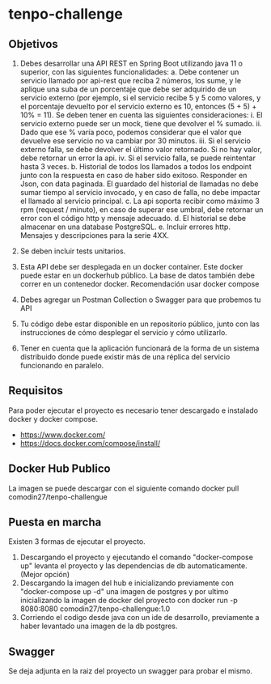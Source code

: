 # tenpo-challenge
## Objetivos
1.	Debes desarrollar una API REST en Spring Boot utilizando java 11 o superior, con las siguientes funcionalidades:
a.	Debe contener un servicio llamado por api-rest que reciba 2 números, los sume, y le aplique una suba de un porcentaje que debe ser adquirido de un servicio externo (por ejemplo, si el servicio recibe 5 y 5 como valores, y el porcentaje devuelto por el servicio externo es 10, entonces (5 + 5) + 10% = 11). Se deben tener en cuenta las siguientes consideraciones:
i.	El servicio externo puede ser un mock, tiene que devolver el % sumado.
ii.	Dado que ese % varía poco, podemos considerar que el valor que devuelve ese servicio no va cambiar por 30 minutos.
iii.	Si el servicio externo falla, se debe devolver el último valor retornado. Si no hay valor, debe retornar un error la api.
iv.	Si el servicio falla, se puede reintentar hasta 3 veces.
b.	Historial de todos los llamados a todos los endpoint junto con la respuesta en caso de haber sido exitoso. Responder en Json, con data paginada. El guardado del historial de llamadas no debe sumar tiempo al servicio invocado, y en caso de falla, no debe impactar el llamado al servicio principal.
c.	La api soporta recibir como máximo 3 rpm (request / minuto), en caso de superar ese umbral, debe retornar un error con el código http y mensaje adecuado.
d.	El historial se debe almacenar en una database PostgreSQL.
e.	Incluir errores http. Mensajes y descripciones para la serie 4XX.


2.	Se deben incluir tests unitarios.
3.	Esta API debe ser desplegada en un docker container. Este docker puede estar en un dockerhub público. La base de datos también debe correr en un contenedor docker. Recomendación usar docker compose
4.	Debes agregar un Postman Collection o Swagger para que probemos tu API
5.	Tu código debe estar disponible en un repositorio público, junto con las instrucciones de cómo desplegar el servicio y cómo utilizarlo.
6.	Tener en cuenta que la aplicación funcionará de la forma de un sistema distribuido donde puede existir más de una réplica del servicio funcionando en paralelo.

## Requisitos
Para poder ejecutar el proyecto es necesario tener descargado e instalado docker y docker compose.
- https://www.docker.com/
- https://docs.docker.com/compose/install/

## Docker Hub Publico
La imagen se puede descargar con el siguiente comando
docker pull comodin27/tenpo-challengue

## Puesta en marcha
Existen 3 formas de ejecutar el proyecto.
1. Descargando el proyecto y ejecutando el comando "docker-compose up" levanta el proyecto y las dependencias de db automaticamente. (Mejor opción)
2. Descargando la imagen del hub e inicializando previamente con "docker-compose up -d" una imagen de postgres y por ultimo inicializando la imagen de docker del proyecto con docker run -p 8080:8080 comodin27/tenpo-challengue:1.0
3. Corriendo el codigo desde java con un ide de desarrollo, previamente a haber levantado una imagen de la db postgres.

## Swagger
Se deja adjunta en la raiz del proyecto un swagger para probar el mismo.
